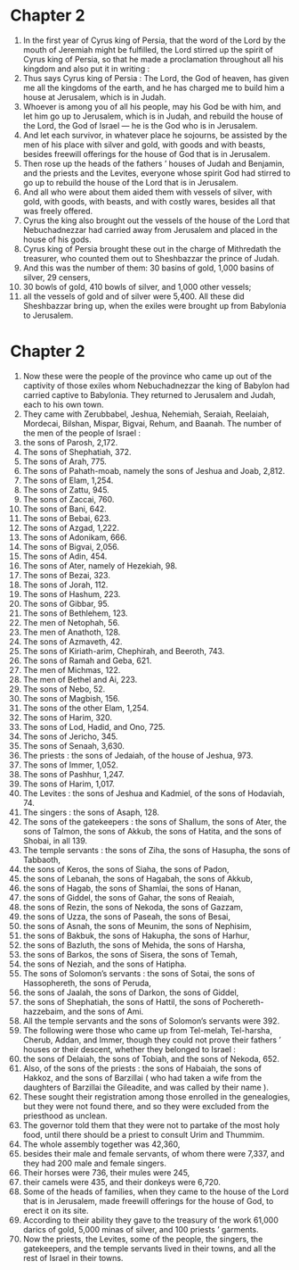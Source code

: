 # Chapter 2

1. In the first year of Cyrus king of Persia, that the word of the Lord by the mouth of Jeremiah might be fulfilled, the Lord stirred up the spirit of Cyrus king of Persia, so that he made a proclamation throughout all his kingdom and also put it in writing :
2. Thus says Cyrus king of Persia : The Lord, the God of heaven, has given me all the kingdoms of the earth, and he has charged me to build him a house at Jerusalem, which is in Judah.
3. Whoever is among you of all his people, may his God be with him, and let him go up to Jerusalem, which is in Judah, and rebuild the house of the Lord, the God of Israel — he is the God who is in Jerusalem.
4. And let each survivor, in whatever place he sojourns, be assisted by the men of his place with silver and gold, with goods and with beasts, besides freewill offerings for the house of God that is in Jerusalem.
5. Then rose up the heads of the fathers ’ houses of Judah and Benjamin, and the priests and the Levites, everyone whose spirit God had stirred to go up to rebuild the house of the Lord that is in Jerusalem.
6. And all who were about them aided them with vessels of silver, with gold, with goods, with beasts, and with costly wares, besides all that was freely offered.
7. Cyrus the king also brought out the vessels of the house of the Lord that Nebuchadnezzar had carried away from Jerusalem and placed in the house of his gods.
8. Cyrus king of Persia brought these out in the charge of Mithredath the treasurer, who counted them out to Sheshbazzar the prince of Judah.
9. And this was the number of them: 30 basins of gold, 1,000 basins of silver, 29 censers,
10. 30 bowls of gold, 410 bowls of silver, and 1,000 other vessels;
11. all the vessels of gold and of silver were 5,400. All these did Sheshbazzar bring up, when the exiles were brought up from Babylonia to Jerusalem.

# Chapter 2

1. Now these were the people of the province who came up out of the captivity of those exiles whom Nebuchadnezzar the king of Babylon had carried captive to Babylonia. They returned to Jerusalem and Judah, each to his own town.
2. They came with Zerubbabel, Jeshua, Nehemiah, Seraiah, Reelaiah, Mordecai, Bilshan, Mispar, Bigvai, Rehum, and Baanah. The number of the men of the people of Israel :
3. the sons of Parosh, 2,172.
4. The sons of Shephatiah, 372.
5. The sons of Arah, 775.
6. The sons of Pahath-moab, namely the sons of Jeshua and Joab, 2,812.
7. The sons of Elam, 1,254.
8. The sons of Zattu, 945.
9. The sons of Zaccai, 760.
10. The sons of Bani, 642.
11. The sons of Bebai, 623.
12. The sons of Azgad, 1,222.
13. The sons of Adonikam, 666.
14. The sons of Bigvai, 2,056.
15. The sons of Adin, 454.
16. The sons of Ater, namely of Hezekiah, 98.
17. The sons of Bezai, 323.
18. The sons of Jorah, 112.
19. The sons of Hashum, 223.
20. The sons of Gibbar, 95.
21. The sons of Bethlehem, 123.
22. The men of Netophah, 56.
23. The men of Anathoth, 128.
24. The sons of Azmaveth, 42.
25. The sons of Kiriath-arim, Chephirah, and Beeroth, 743.
26. The sons of Ramah and Geba, 621.
27. The men of Michmas, 122.
28. The men of Bethel and Ai, 223.
29. The sons of Nebo, 52.
30. The sons of Magbish, 156.
31. The sons of the other Elam, 1,254.
32. The sons of Harim, 320.
33. The sons of Lod, Hadid, and Ono, 725.
34. The sons of Jericho, 345.
35. The sons of Senaah, 3,630.
36. The priests : the sons of Jedaiah, of the house of Jeshua, 973.
37. The sons of Immer, 1,052.
38. The sons of Pashhur, 1,247.
39. The sons of Harim, 1,017.
40. The Levites : the sons of Jeshua and Kadmiel, of the sons of Hodaviah, 74.
41. The singers : the sons of Asaph, 128.
42. The sons of the gatekeepers : the sons of Shallum, the sons of Ater, the sons of Talmon, the sons of Akkub, the sons of Hatita, and the sons of Shobai, in all 139.
43. The temple servants : the sons of Ziha, the sons of Hasupha, the sons of Tabbaoth,
44. the sons of Keros, the sons of Siaha, the sons of Padon,
45. the sons of Lebanah, the sons of Hagabah, the sons of Akkub,
46. the sons of Hagab, the sons of Shamlai, the sons of Hanan,
47. the sons of Giddel, the sons of Gahar, the sons of Reaiah,
48. the sons of Rezin, the sons of Nekoda, the sons of Gazzam,
49. the sons of Uzza, the sons of Paseah, the sons of Besai,
50. the sons of Asnah, the sons of Meunim, the sons of Nephisim,
51. the sons of Bakbuk, the sons of Hakupha, the sons of Harhur,
52. the sons of Bazluth, the sons of Mehida, the sons of Harsha,
53. the sons of Barkos, the sons of Sisera, the sons of Temah,
54. the sons of Neziah, and the sons of Hatipha.
55. The sons of Solomon’s servants : the sons of Sotai, the sons of Hassophereth, the sons of Peruda,
56. the sons of Jaalah, the sons of Darkon, the sons of Giddel,
57. the sons of Shephatiah, the sons of Hattil, the sons of Pochereth-hazzebaim, and the sons of Ami.
58. All the temple servants and the sons of Solomon’s servants were 392.
59. The following were those who came up from Tel-melah, Tel-harsha, Cherub, Addan, and Immer, though they could not prove their fathers ’ houses or their descent, whether they belonged to Israel :
60. the sons of Delaiah, the sons of Tobiah, and the sons of Nekoda, 652.
61. Also, of the sons of the priests : the sons of Habaiah, the sons of Hakkoz, and the sons of Barzillai ( who had taken a wife from the daughters of Barzillai the Gileadite, and was called by their name ).
62. These sought their registration among those enrolled in the genealogies, but they were not found there, and so they were excluded from the priesthood as unclean.
63. The governor told them that they were not to partake of the most holy food, until there should be a priest to consult Urim and Thummim.
64. The whole assembly together was 42,360,
65. besides their male and female servants, of whom there were 7,337, and they had 200 male and female singers.
66. Their horses were 736, their mules were 245,
67. their camels were 435, and their donkeys were 6,720.
68. Some of the heads of families, when they came to the house of the Lord that is in Jerusalem, made freewill offerings for the house of God, to erect it on its site.
69. According to their ability they gave to the treasury of the work 61,000 darics of gold, 5,000 minas of silver, and 100 priests ’ garments.
70. Now the priests, the Levites, some of the people, the singers, the gatekeepers, and the temple servants lived in their towns, and all the rest of Israel in their towns.

